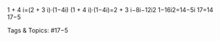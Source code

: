 1 + 4 i=(2 + 3 i)·(1−4i)
(1 + 4 i)·(1−4i)=2 + 3 i−8i−12i2
1−16i2=14−5i
17=14
17−5

   Tags & Topics:
   #17−5